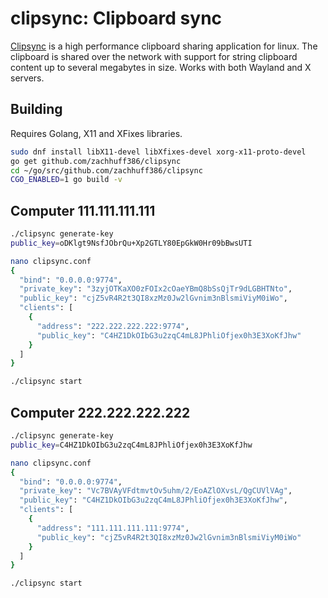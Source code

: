 # clipsync: Clipboard sync

[Clipsync](https://github.com/zachhuff386/clipsync)
is a high performance clipboard sharing application for linux. The clipboard is
shared over the network with support for string clipboard content up to several
megabytes in size. Works with both Wayland and X servers.

## Building

Requires Golang, X11 and XFixes libraries.

```bash
sudo dnf install libX11-devel libXfixes-devel xorg-x11-proto-devel
go get github.com/zachhuff386/clipsync
cd ~/go/src/github.com/zachhuff386/clipsync
CGO_ENABLED=1 go build -v
```

## Computer 111.111.111.111

```bash
./clipsync generate-key
public_key=oDKlgt9NsfJObrQu+Xp2GTLY80EpGkW0Hr09bBwsUTI

nano clipsync.conf
{
  "bind": "0.0.0.0:9774",
  "private_key": "3zyjOTKaXO0zFOIx2cOaeYBmQ8bSsQjTr9dLGBHTNto",
  "public_key": "cjZ5vR4R2t3QI8xzMz0Jw2lGvnim3nBlsmiViyM0iWo",
  "clients": [
    {
      "address": "222.222.222.222:9774",
      "public_key": "C4HZ1DkOIbG3u2zqC4mL8JPhliOfjex0h3E3XoKfJhw"
    }
  ]
}

./clipsync start
```

## Computer 222.222.222.222

```bash
./clipsync generate-key
public_key=C4HZ1DkOIbG3u2zqC4mL8JPhliOfjex0h3E3XoKfJhw

nano clipsync.conf
{
  "bind": "0.0.0.0:9774",
  "private_key": "Vc7BVAyVFdtmvtOv5uhm/2/EoAZlOXvsL/QgCUVlVAg",
  "public_key": "C4HZ1DkOIbG3u2zqC4mL8JPhliOfjex0h3E3XoKfJhw",
  "clients": [
    {
      "address": "111.111.111.111:9774",
      "public_key": "cjZ5vR4R2t3QI8xzMz0Jw2lGvnim3nBlsmiViyM0iWo"
    }
  ]
}

./clipsync start
```
